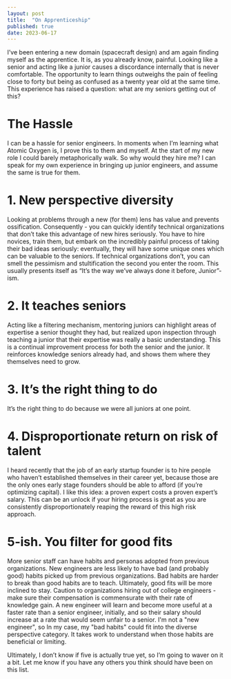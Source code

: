 ```yaml
---
layout: post
title:  "On Apprenticeship"
published: true
date: 2023-06-17
---
```

I’ve been entering a new domain (spacecraft design) and am again finding myself as the apprentice. It is, as you already know, painful. Looking like a senior and acting like a junior causes a discordance internally that is never comfortable.
The opportunity to learn things outweighs the pain of feeling close to forty but being as confused as a twenty year old at the same time. This experience has raised a question: what are my seniors getting out of this?

# The Hassle
I can be a hassle for senior engineers. In moments when I’m learning what Atomic Oxygen is, I prove this to them and myself. At the start of my new role I could barely metaphorically walk. So why would they hire me?
I can speak for my own experience in bringing up junior engineers, and assume the same is true for them.

# 1. New perspective diversity
Looking at problems through a new (for them) lens has value and prevents ossification. Consequently - you can quickly identify technical organizations that don’t take this advantage of new hires seriously. You have to hire novices, train them, but embark on the incredibly painful process of taking their bad ideas seriously: eventually, they will have some unique ones which can be valuable to the seniors. If technical organizations don’t, you can smell the pessimism and stultification the second you enter the room. This usually presents itself as “It’s the way we’ve always done it before, Junior”-ism.

# 2. It teaches seniors
Acting like a filtering mechanism, mentoring juniors can highlight areas of expertise a senior thought they had, but realized upon inspection through teaching a junior that their expertise was really a basic understanding. This is a continual improvement process for both the senior and the junior. It reinforces knowledge seniors already had, and shows them where they themselves need to grow.

# 3. It’s the right thing to do
It’s the right thing to do because we were all juniors at one point.

# 4. Disproportionate return on risk of talent
I heard recently that the job of an early startup founder is to hire people who haven’t established themselves in their career yet, because those are the only ones early stage founders should be able to afford (if you’re optimizing capital). I like this idea: a proven expert costs a proven expert’s salary. This can be an unlock if your hiring process is great as you are consistently disproportionately reaping the reward of this high risk approach.

# 5-ish. You filter for good fits
More senior staff can have habits and personas adopted from previous organizations. New engineers are less likely to have bad (and probably good) habits picked up from previous organizations. Bad habits are harder to break than good habits are to teach. Ultimately, good fits will be more inclined to stay. Caution to organizations hiring out of college engineers - make sure their compensation is commensurate with their rate of knowledge gain. A new engineer will learn and become more useful at a faster rate than a senior engineer, initially, and so their salary should increase at a rate that would seem unfair to a senior.
I'm not a "new engineer", so In my case, my "bad habits" could fit into the diverse perspective category. It takes work to understand when those habits are beneficial or limiting.


Ultimately, I don’t know if five is actually true yet, so I’m going to waver on it a bit. Let me know if you have any others you think should have been on this list.
